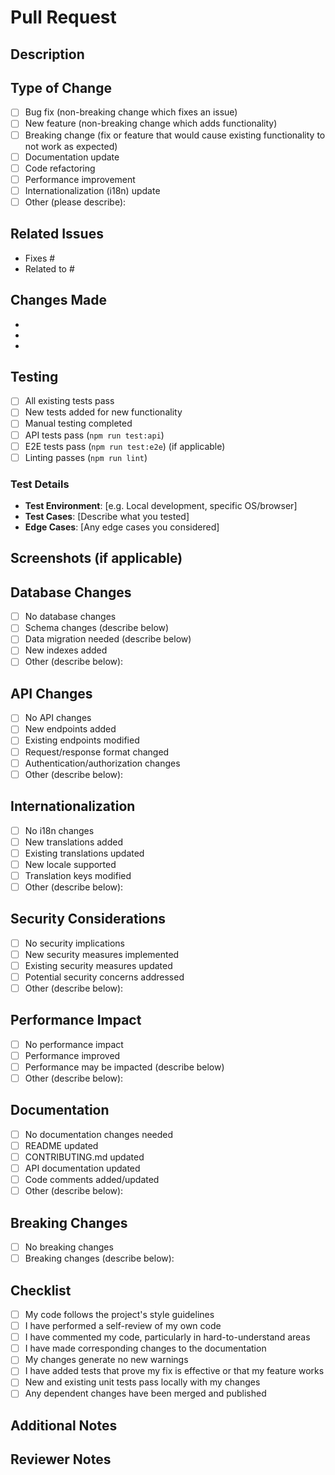 # Pull Request

## Description
<!-- Provide a clear and concise description of what this PR does -->

## Type of Change
<!-- Mark the relevant option with an "x" -->
- [ ] Bug fix (non-breaking change which fixes an issue)
- [ ] New feature (non-breaking change which adds functionality)
- [ ] Breaking change (fix or feature that would cause existing functionality to not work as expected)
- [ ] Documentation update
- [ ] Code refactoring
- [ ] Performance improvement
- [ ] Internationalization (i18n) update
- [ ] Other (please describe):

## Related Issues
<!-- Link to any related issues using "Fixes #123" or "Closes #123" -->
- Fixes #
- Related to #

## Changes Made
<!-- List the main changes made in this PR -->
- 
- 
- 

## Testing
<!-- Describe the tests you ran to verify your changes -->
- [ ] All existing tests pass
- [ ] New tests added for new functionality
- [ ] Manual testing completed
- [ ] API tests pass (`npm run test:api`)
- [ ] E2E tests pass (`npm run test:e2e`) (if applicable)
- [ ] Linting passes (`npm run lint`)

### Test Details
<!-- Provide details about your testing approach -->
- **Test Environment**: [e.g. Local development, specific OS/browser]
- **Test Cases**: [Describe what you tested]
- **Edge Cases**: [Any edge cases you considered]

## Screenshots (if applicable)
<!-- Add screenshots to help explain your changes -->

## Database Changes
<!-- If this PR includes database changes, describe them -->
- [ ] No database changes
- [ ] Schema changes (describe below)
- [ ] Data migration needed (describe below)
- [ ] New indexes added
- [ ] Other (describe below):

<!-- Describe any database changes here -->

## API Changes
<!-- If this PR includes API changes, describe them -->
- [ ] No API changes
- [ ] New endpoints added
- [ ] Existing endpoints modified
- [ ] Request/response format changed
- [ ] Authentication/authorization changes
- [ ] Other (describe below):

<!-- Describe any API changes here -->

## Internationalization
<!-- If this PR affects i18n, describe the changes -->
- [ ] No i18n changes
- [ ] New translations added
- [ ] Existing translations updated
- [ ] New locale supported
- [ ] Translation keys modified
- [ ] Other (describe below):

<!-- Describe any i18n changes here -->

## Security Considerations
<!-- Describe any security implications of this change -->
- [ ] No security implications
- [ ] New security measures implemented
- [ ] Existing security measures updated
- [ ] Potential security concerns addressed
- [ ] Other (describe below):

<!-- Describe any security considerations here -->

## Performance Impact
<!-- Describe any performance implications -->
- [ ] No performance impact
- [ ] Performance improved
- [ ] Performance may be impacted (describe below)
- [ ] Other (describe below):

<!-- Describe any performance implications here -->

## Documentation
<!-- If this PR requires documentation updates -->
- [ ] No documentation changes needed
- [ ] README updated
- [ ] CONTRIBUTING.md updated
- [ ] API documentation updated
- [ ] Code comments added/updated
- [ ] Other (describe below):

<!-- Describe any documentation changes here -->

## Breaking Changes
<!-- If this is a breaking change, describe what breaks and how to migrate -->
- [ ] No breaking changes
- [ ] Breaking changes (describe below):

<!-- Describe any breaking changes and migration steps here -->

## Checklist
<!-- Mark completed items with an "x" -->
- [ ] My code follows the project's style guidelines
- [ ] I have performed a self-review of my own code
- [ ] I have commented my code, particularly in hard-to-understand areas
- [ ] I have made corresponding changes to the documentation
- [ ] My changes generate no new warnings
- [ ] I have added tests that prove my fix is effective or that my feature works
- [ ] New and existing unit tests pass locally with my changes
- [ ] Any dependent changes have been merged and published

## Additional Notes
<!-- Add any additional notes, concerns, or context for reviewers -->

## Reviewer Notes
<!-- Any specific areas you'd like reviewers to focus on -->
